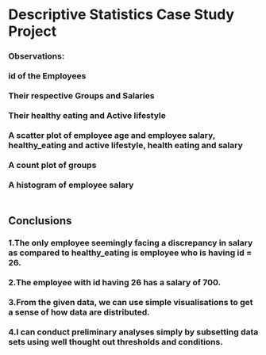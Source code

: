 <h1>
  Descriptive Statistics Case Study Project
</h1>
<h3>
  Observations: <br> <br>
  id of the Employees <br> <br>
  Their respective Groups and Salaries <br> <br>
  Their healthy eating and Active lifestyle <br> <br>
  A scatter plot of employee age and employee salary, healthy_eating and active lifestyle, health eating and salary <br> <br>
  A count plot of groups <br> <br>
  A histogram of employee salary <br> <br>
</h3>
<h2>Conclusions</h2>
<h3>
  1.The only employee seemingly facing a discrepancy in salary as compared to healthy_eating is employee who is having id = 26. <br> <br>
  2.The employee with id having 26 has a salary of 700. <br> <br>
  3.From the given data, we can use simple visualisations to get a sense of how data are distributed. <br> <br>
  4.I can conduct preliminary analyses simply by subsetting data sets using well thought out thresholds and conditions.
</h3>
